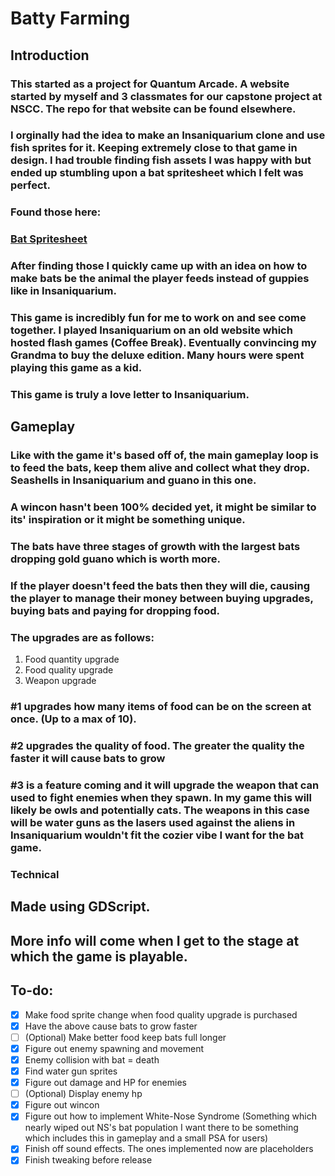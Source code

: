 # Batty Farming
## Introduction
### This started as a project for Quantum Arcade. A website started by myself and 3 classmates for our capstone project at NSCC. The repo for that website can be found elsewhere.
### I orginally had the idea to make an Insaniquarium clone and use fish sprites for it. Keeping extremely close to that game in design. I had trouble finding fish assets I was happy with but ended up stumbling upon a bat spritesheet which I felt was perfect. 
### Found those here: 
### [Bat Spritesheet](https://opengameart.org/content/lpc-monsters)
### After finding those I quickly came up with an idea on how to make bats be the animal the player feeds instead of guppies like in Insaniquarium.
### This game is incredibly fun for me to work on and see come together. I played Insaniquarium on an old website which hosted flash games (Coffee Break). Eventually convincing my Grandma to buy the deluxe edition. Many hours were spent playing this game as a kid. 
### This game is truly a love letter to Insaniquarium.
## Gameplay
### Like with the game it's based off of, the main gameplay loop is to feed the bats, keep them alive and collect what they drop. Seashells in Insaniquarium and guano in this one.
### A wincon hasn't been 100% decided yet, it might be similar to its' inspiration or it might be something unique.
### The bats have three stages of growth with the largest bats dropping gold guano which is worth more. 
### If the player doesn't feed the bats then they will die, causing the player to manage their money between buying upgrades, buying bats and paying for dropping food. 
### The upgrades are as follows:
1. Food quantity upgrade
2. Food quality upgrade
3. Weapon upgrade
### #1 upgrades how many items of food can be on the screen at once. (Up to a max of 10). 
### #2 upgrades the quality of food. The greater the quality the faster it will cause bats to grow
### #3 is a feature coming and it will upgrade the weapon that can used to fight enemies when they spawn. In my game this will likely be owls and potentially cats. The weapons in this case will be water guns as the lasers used against the aliens in Insaniquarium wouldn't fit the cozier vibe I want for the bat game. 
### Technical 
## Made using GDScript.
## More info will come when I get to the stage at which the game is playable. 
## To-do:
- [x] Make food sprite change when food quality upgrade is purchased
- [x] Have the above cause bats to grow faster
- [ ] \(Optional) Make better food keep bats full longer
- [x] Figure out enemy spawning and movement
- [x] Enemy collision with bat = death
- [x] Find water gun sprites
- [x] Figure out damage and HP for enemies
- [ ] \(Optional) Display enemy hp
- [x] Figure out wincon
- [x] Figure out how to implement White-Nose Syndrome (Something which nearly wiped out NS's bat population I want there to be something which includes this in gameplay and a small PSA for users)
- [x] Finish off sound effects. The ones implemented now are placeholders
- [x] Finish tweaking before release
